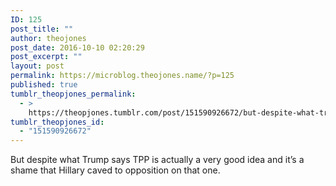 ```yaml
---
ID: 125
post_title: ""
author: theojones
post_date: 2016-10-10 02:20:29
post_excerpt: ""
layout: post
permalink: https://microblog.theojones.name/?p=125
published: true
tumblr_theopjones_permalink:
  - >
    https://theopjones.tumblr.com/post/151590926672/but-despite-what-trump-says-tpp-is-actually-a-very
tumblr_theopjones_id:
  - "151590926672"
---
```

<p>But despite what Trump says TPP is actually a very good idea and it&rsquo;s a shame that Hillary caved to opposition on that one. <br /></p>